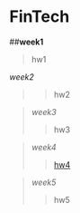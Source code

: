 # FinTech
##**week1**
 >  hw1  

*week2*
 >>  hw2  

>*week3*
 >>  hw3 

>*week4*
 >>  [hw4](https://youtu.be/f_6rhW0Ycx0) 
  
>*week5*
 >> hw5
  
